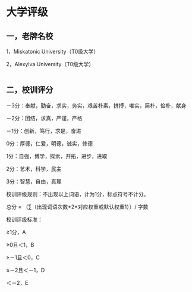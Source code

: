 # 大学评级

## 一，老牌名校

1，Miskatonic University（T0级大学）

2，Alexylva University（T0级大学）

<figure><img src="../.gitbook/assets/老牌名校.png" alt=""><figcaption></figcaption></figure>

## 二，校训评分

－3分：奉献，勤奋，求实，务实，艰苦朴素，拼搏，唯实，简朴，俭朴，献身

－2分：团结，求真，严谨，严格

－1分：创新，笃行，求是，奋进

0分：厚德，仁爱，明德，诚实，修德

1分：自强，博学，探索，开拓，进步，进取

2分：艺术，科学，民主

3分：智慧，自由，真理

校训评级规则：不出现以上词语，计为1分，标点符号不计分。

总分 = （∑（出现词语次数\*2\*对应权重或默认权重1））/ 字数

校训评级标准：

≥1分，A

≥0且＜1，B

≥－1且＜0，C

≥－2且＜－1，D

＜－2，E
